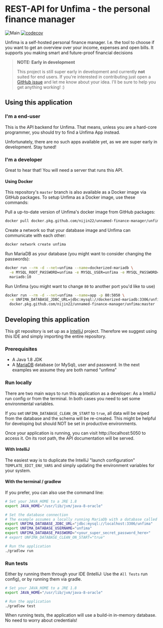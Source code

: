 # REST-API for Unfima - the personal finance manager
![Main](https://github.com/Nijin22/unnamed-finance-manager/workflows/Main/badge.svg)
[![codecov](https://codecov.io/gh/Nijin22/unnamed-finance-manager/branch/master/graph/badge.svg)](https://codecov.io/gh/Nijin22/unnamed-finance-manager)

Unfima is a self-hosted personal finance manager. I.e. the tool to choose if you want to get an overview over your
income, expenses and open bills. It supports you making smart and future-proof financial decisions

> **NOTE: Early in development**
>
> This project is still super early in development and currently **not** suited for end users. If you're interested in
> contributing just open a [GitHub issue](https://github.com/Nijin22/unnamed-finance-manager/issues) and let me know
> about your idea. I'll be sure to help you get anything working! :)

## Using this application

### I'm a end-user
This is the API backend for Unfima. That means, unless you are a hard-core programmer, you should try to find a
Unfima App instead. 

Unfortunately, there are no such apps available yet, as we are super early in development. Stay tuned!

### I'm a developer

Great to hear that! You will need a server that runs this API.

#### Using Docker
This repository's `master` branch is also available as a Docker image via GitHub packages. To setup Unfima as a Docker 
image, use these commands:

Pull a up-to-date version of Unfima's docker image from GitHub packages:
```bash
docker pull docker.pkg.github.com/nijin22/unnamed-finance-manager/unfima:master
``` 

Create a network so that your database image and Unfima can communicate with each other:
```bash
docker network create unfima
```

Run MariaDB as your database (you might want to consider changing the passwords):
```bash
docker run --rm -d --net=unfima --name=dockerized-mariadb \
  -e MYSQL_ROOT_PASSWORD=unfima -e MYSQL_USER=unfima -e MYSQL_PASSWORD=unfima -e MYSQL_DATABASE=unfima \
  mariadb:10
```

Run Unfima (you might want to change `80` to another port you'd like to use)
```bash
docker run --rm -d --net=unfima --name=app -p 80:5050 \
  -e UNFIMA_DATABASE_JDBC_URL=jdbc:mysql://dockerized-mariadb:3306/unfima -e UNFIMA_DATABASE_USERNAME=unfima -e UNFIMA_DATABASE_PASSWORD=unfima \
  docker.pkg.github.com/nijin22/unnamed-finance-manager/unfima:master
```

## Developing this application

This git repository is set up as a [IntelliJ](https://www.jetbrains.com/idea/) project.
Therefore we suggest using this IDE and simply importing the entire repository.

### Prerequisites
* A Java 1.8 JDK
* A [MariaDB](https://mariadb.org/) database (or MySql), user and password.
  In the next examples we assume they are both named "unfima"

### Run locally
There are two main ways to run this application as a developer: As a IntelliJ run config or from the terminal.
In both cases you need to set some environmental variables.

If you set `UNFIMA_DATABASE_CLEAN_ON_START` to `true`, all data will be wiped from the database and
the schema will be re-created. This might be helpful for developing but should NOT be set in productive environments.

Once your application is running, you can visit http://localhost:5050 to access it. On its root path, the API
documentation will be served.

#### With IntelliJ
The easiest way is to duplicate the IntelliJ "launch configuration" `TEMPLATE_EDIT_ENV_VARS` and simply updating
the environment variables for your system.

#### With the terminal / gradlew
If you prefer, you can also use the command line:

```bash
# Set your JAVA_HOME to a JRE 1.8
export JAVA_HOME="/usr/lib/jvm/java-8-oracle"

# Set the database connection
# The example assumes a locally running MariaDb with a database called "unfima"
export UNFIMA_DATABASE_JDBC_URL="jdbc:mysql://localhost:3306/unfima"
export UNFIMA_DATABASE_USERNAME="unfima"
export UNFIMA_DATABASE_PASSWORD="<your_super_secret_password_here>"
# export UNFIMA_DATABASE_CLEAN_ON_START="true"

# Run the application
./gradlew run
```

### Run tests
Either by running them through your IDE (IntelliJ: Use the `All Tests` run config), or by running them via gradle.

```bash
# Set your JAVA_HOME to a JRE 1.8
export JAVA_HOME="/usr/lib/jvm/java-8-oracle"

# Run the application
./gradlew test
```

When running tests, the application will use a build-in in-memory database. No need to worry about credentials!
